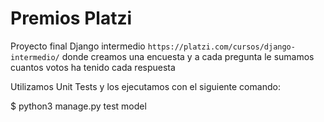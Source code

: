 # Premios Platzi

Proyecto final Django intermedio `https://platzi.com/cursos/django-intermedio/` donde creamos una encuesta y a cada pregunta le sumamos cuantos votos ha tenido cada respuesta

Utilizamos Unit Tests y los ejecutamos con el siguiente comando:

  $ python3 manage.py test model
